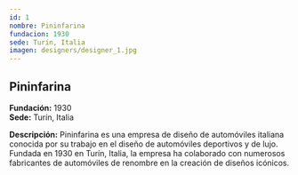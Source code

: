 ```yaml
---
id: 1
nombre: Pininfarina
fundacion: 1930
sede: Turín, Italia
imagen: designers/designer_1.jpg
---
```



## Pininfarina

**Fundación:** 1930  
**Sede:** Turín, Italia

**Descripción:** Pininfarina es una empresa de diseño de automóviles italiana conocida por su trabajo en el diseño de automóviles deportivos y de lujo. Fundada en 1930 en Turín, Italia, la empresa ha colaborado con numerosos fabricantes de automóviles de renombre en la creación de diseños icónicos.
